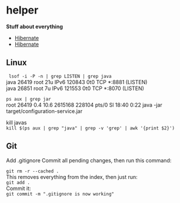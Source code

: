# helper
**Stuff about everything**

* [Hibernate](java-hibernate.md)
* [Hibernate](java-hibernate.md)

## Linux

``` lsof -i -P -n | grep LISTEN | grep java```<br>
java      26419   root   21u  IPv6 120843      0t0  TCP *:8881 (LISTEN)<br>
java      26851   root    7u  IPv6 121553      0t0  TCP *:8070 (LISTEN)

```ps aux | grep jar```<br>
root     26419  0.4 10.6 2615168 228104 pts/0  Sl   18:40   0:22 java -jar target/configuration-service.jar

kill javas<br>
```kill $(ps aux | grep "java" | grep -v 'grep' | awk '{print $2}')```

## Git

Add .gitignore
Commit all pending changes, then run this command:<br>

```git rm -r --cached .```<br>
This removes everything from the index, then just run:<br>
```git add .```<br>
Commit it:<br>
```git commit -m ".gitignore is now working"```
